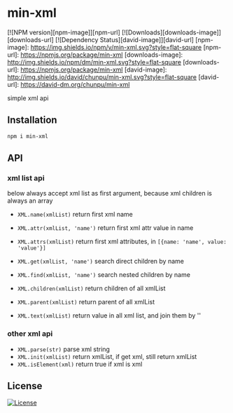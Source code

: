 min-xml
===

[![NPM version][npm-image]][npm-url]
[![Downloads][downloads-image]][downloads-url]
[![Dependency Status][david-image]][david-url]
[npm-image]: https://img.shields.io/npm/v/min-xml.svg?style=flat-square
[npm-url]: https://npmjs.org/package/min-xml
[downloads-image]: http://img.shields.io/npm/dm/min-xml.svg?style=flat-square
[downloads-url]: https://npmjs.org/package/min-xml
[david-image]: http://img.shields.io/david/chunpu/min-xml.svg?style=flat-square
[david-url]: https://david-dm.org/chunpu/min-xml


simple xml api

Installation
---

```sh
npm i min-xml
```

API
---

### xml list api

below always accept xml list as first argument, because xml children is always an array

- `XML.name(xmlList)` return first xml name
- `XML.attr(xmlList, 'name')` return first xml attr value in name
- `XML.attrs(xmlList)` return first xml attributes, in `[{name: 'name', value: 'value'}]`

- `XML.get(xmlList, 'name')` search direct children by name
- `XML.find(xmlList, 'name')` search nested children by name
- `XML.children(xmlList)` return children of all xmlList
- `XML.parent(xmlList)` return parent of all xmlList

- `XML.text(xmlList)` return value in all xml list, and join them by ''


### other xml api

- `XML.parse(str)` parse xml string
- `XML.init(xmlList)` return xmlList, if get xml, still return xmlList
- `XML.isElement(xml)` return true if xml is xml

License
---

[![License][license-image]][license-url]

[license-image]: http://img.shields.io/npm/l/min-xml.svg?style=flat-square
[license-url]: #
